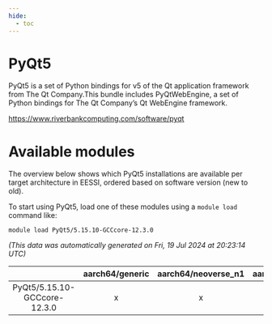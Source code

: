 ```yaml
---
hide:
  - toc
---
```


PyQt5
=====


PyQt5 is a set of Python bindings for v5 of the Qt application framework from The Qt Company.This bundle includes PyQtWebEngine, a set of Python bindings for The Qt Company’s Qt WebEngine framework.

https://www.riverbankcomputing.com/software/pyqt
# Available modules


The overview below shows which PyQt5 installations are available per target architecture in EESSI, ordered based on software version (new to old).

To start using PyQt5, load one of these modules using a `module load` command like:

```shell
module load PyQt5/5.15.10-GCCcore-12.3.0
```

*(This data was automatically generated on Fri, 19 Jul 2024 at 20:23:14 UTC)*  

| |aarch64/generic|aarch64/neoverse_n1|aarch64/neoverse_v1|x86_64/generic|x86_64/amd/zen2|x86_64/amd/zen3|x86_64/intel/haswell|x86_64/intel/skylake_avx512|
| :---: | :---: | :---: | :---: | :---: | :---: | :---: | :---: | :---: |
|PyQt5/5.15.10-GCCcore-12.3.0|x|x|x|x|x|x|x|x|
